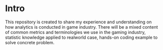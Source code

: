 # Intro
This repository is created to share my experience and understanding on how analytics is conducted in game industry.
There will be a mixed content of common metrics and terminologies we use in the gaming industry, statistic knowledge applied to realworld case, hands-on coding example to solve concrete problem.
